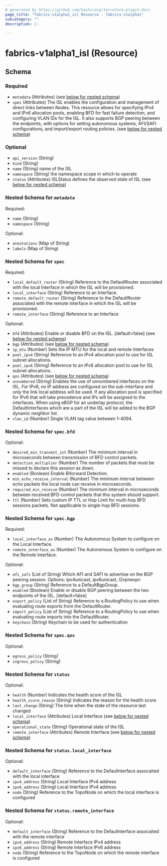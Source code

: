 ```yaml
---
# generated by https://github.com/hashicorp/terraform-plugin-docs
page_title: "fabrics-v1alpha1_isl Resource - fabrics-v1alpha1"
subcategory: ""
description: |-
  
---
```


# fabrics-v1alpha1_isl (Resource)





<!-- schema generated by tfplugindocs -->
## Schema

### Required

- `metadata` (Attributes) (see [below for nested schema](#nestedatt--metadata))
- `spec` (Attributes) The ISL enables the configuration and management of direct links between Nodes. This resource allows for specifying IPv4 and IPv6 allocation pools, enabling BFD for fast failure detection, and configuring VLAN IDs for the ISL. It also supports BGP peering between the endpoints, with options for setting autonomous systems, AFI/SAFI configurations, and import/export routing policies. (see [below for nested schema](#nestedatt--spec))

### Optional

- `api_version` (String)
- `kind` (String)
- `name` (String) name of the ISL
- `namespace` (String) the namespace scope in which to operate
- `status` (Attributes) ISLStatus defines the observed state of ISL (see [below for nested schema](#nestedatt--status))

<a id="nestedatt--metadata"></a>
### Nested Schema for `metadata`

Required:

- `name` (String)
- `namespace` (String)

Optional:

- `annotations` (Map of String)
- `labels` (Map of String)


<a id="nestedatt--spec"></a>
### Nested Schema for `spec`

Required:

- `local_default_router` (String) Reference to the DefautlRouter associated with the local Interface in which the ISL will be provisioned.
- `local_interface` (String) Reference to an Interface.
- `remote_default_router` (String) Reference to the DefautlRouter associated with the remote Interface in which the ISL will be provisioned.
- `remote_interface` (String) Reference to an Interface

Optional:

- `bfd` (Attributes) Enable or disable BFD on the ISL. [default=false] (see [below for nested schema](#nestedatt--spec--bfd))
- `bgp` (Attributes) (see [below for nested schema](#nestedatt--spec--bgp))
- `ip_mtu` (Number) Sets the IP MTU for the local and remote Interfaces
- `pool_ipv4` (String) Reference to an IPv4 allocation pool to use for ISL subnet allocations.
- `pool_ipv6` (String) Reference to an IPv6 allocation pool to use for ISL subnet allocations.
- `qos` (Attributes) (see [below for nested schema](#nestedatt--spec--qos))
- `unnumbered` (String) Enables the use of unnumbered interfaces on the ISL. For IPv6, no IP address are configured on the sub-interface and only the link local address will be used. If any allocation pool is specified for IPv6 that will take precedence and IPs will be assigned to the interfaces.  When using eBGP for an underlay protocol, the DefaultInterfaces which are a part of the ISL will be added to the BGP dynamic neighbor list.
- `vlan_id` (Number) Single VLAN tag value between 1-4094.

<a id="nestedatt--spec--bfd"></a>
### Nested Schema for `spec.bfd`

Optional:

- `desired_min_transmit_int` (Number) The minimum interval in microseconds between transmission of BFD control packets.
- `detection_multiplier` (Number) The number of packets that must be missed to declare this session as down.
- `enabled` (Boolean) Enable Biforward Detection.
- `min_echo_receive_interval` (Number) The minimum interval between echo packets the local node can receive in microseconds.
- `required_min_receive` (Number) The minimum interval in microseconds between received BFD control packets that this system should support.
- `ttl` (Number) Sets custom IP TTL or Hop Limit for multi-hop BFD sessions packets. Not appllicable to single-hop BFD sessions.


<a id="nestedatt--spec--bgp"></a>
### Nested Schema for `spec.bgp`

Required:

- `local_interface_as` (Number) The Autonomous System to configure on the Local Interface.
- `remote_interface_as` (Number) The Autonomous System to configure on the Remote Interface.

Optional:

- `afi_safi` (List of String) Which AFI and SAFI to advertise on the BGP peering session. Options: ipv4unicast, ipv6unicast, l2vpnevpn
- `bgp_group` (String) Reference to a DefaultBgpGroup.
- `enabled` (Boolean) Enable or disable BGP peering between the two endpoints of the ISL. [default=false]
- `export_policy` (List of String) Reference to a RoutingPolicy to use when evaluating route exports from the DefaultRouter.
- `import_policy` (List of String) Reference to a RoutingPolicy to use when evaluating route imports into the DefaultRouter.
- `keychain` (String) Keychain to be used for authentication


<a id="nestedatt--spec--qos"></a>
### Nested Schema for `spec.qos`

Optional:

- `egress_policy` (String)
- `ingress_policy` (String)



<a id="nestedatt--status"></a>
### Nested Schema for `status`

Optional:

- `health` (Number) Indicates the health score of the ISL
- `health_score_reason` (String) Indicates the reason for the health score
- `last_change` (String) The time when the state of the resource last changed
- `local_interface` (Attributes) Local Interface (see [below for nested schema](#nestedatt--status--local_interface))
- `operational_state` (String) Operational state of the ISL
- `remote_interface` (Attributes) Remote Interface (see [below for nested schema](#nestedatt--status--remote_interface))

<a id="nestedatt--status--local_interface"></a>
### Nested Schema for `status.local_interface`

Optional:

- `default_interface` (String) Reference to the DefaulInterface assocaited with the local interface
- `ipv4_address` (String) Local Interface IPv4 address
- `ipv6_address` (String) Local Interface IPv4 address
- `node` (String) Reference to the TopoNode on which the local interface is configured


<a id="nestedatt--status--remote_interface"></a>
### Nested Schema for `status.remote_interface`

Optional:

- `default_interface` (String) Reference to the DefaulInterface assocaited with the remote interface
- `ipv4_address` (String) Remote Interface IPv4 address
- `ipv6_address` (String) Remote Interface IPv6 address
- `node` (String) Reference to the TopoNode on which the remote interface is configured
